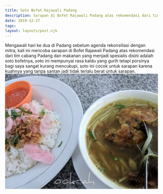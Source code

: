 ```yaml
---
title: Soto Bofet Rajawali Padang
description: Sarapan di Bofet Rajawali Padang atas rekomendasi dari tim cabang Padang.
date: 2019-12-27
tags:
layout: layouts/post.njk
---
```


Mengawali hari ke dua di Padang sebelum agenda rekonsiliasi dengan mitra, kali ini mencoba sarapan di Bofet Rajawali Padang atas rekomendasi dari tim cabang Padang dan makanan yang menjadi spesialis disini adalah soto bofetnya, soto ini mempunyai rasa kaldu yang gurih tetapi porsinya bagi saya sangat kurang mencukupi, soto ini cocok untuk sarapan karena kuahnya yang tanpa santan jadi tidak terlalu berat untuk sarapan.
![Soto Padang](/img/Bofet_Rajawali.jpg)
